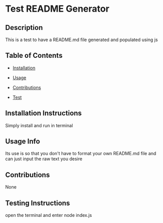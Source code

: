 
# Test README Generator



## Description

This is a test to have a README.md file generated and populated using js

## Table of Contents
- [Installation](#installation-instructions)
- [Usage](#usage-info)

- [Contributions](#contributions)
- [Test](#testing-instructions)

## Installation Instructions

Simply install and run in terminal
    
## Usage Info

Its use is so that you don't have to format your own README.md file and can just input the raw text you desire



## Contributions

None

## Testing Instructions
    
open the terminal and enter node index.js
